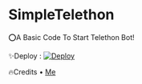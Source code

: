 # SimpleTelethon

⭕A Basic Code To Start Telethon Bot!

✨Deploy : 
[![Deploy](https://www.herokucdn.com/deploy/button.svg)](https://heroku.com/deploy)

🔥Credits
• [Me](t.me/Alain_xD)
